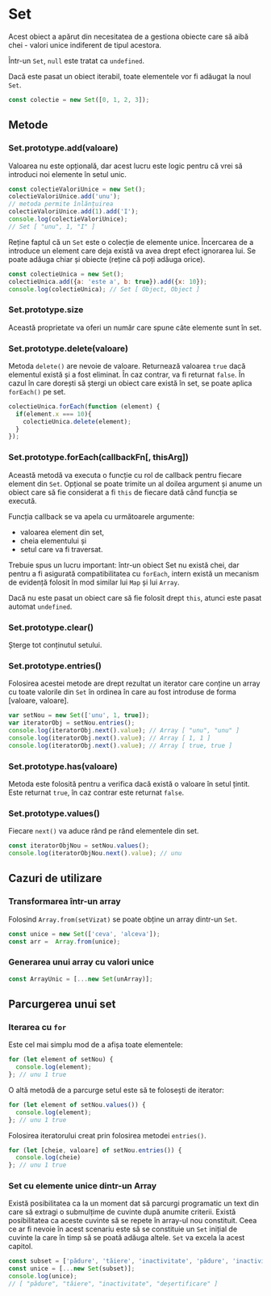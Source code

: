# Set

Acest obiect a apărut din necesitatea de a gestiona obiecte care să aibă chei - valori unice indiferent de tipul acestora.

Într-un `Set`, `null` este tratat ca `undefined`.

Dacă este pasat un obiect iterabil, toate elementele vor fi adăugat la noul `Set`.

```javascript
const colectie = new Set([0, 1, 2, 3]);
```

## Metode

### Set.prototype.add(valoare)

Valoarea nu este opțională, dar acest lucru este logic pentru că vrei să introduci noi elemente în setul unic.

```javascript
const colectieValoriUnice = new Set();
colectieValoriUnice.add('unu');
// metoda permite înlănțuirea
colectieValoriUnice.add(1).add('I');
console.log(colectieValoriUnice);
// Set [ "unu", 1, "I" ]
```

Reține faptul că un `Set` este o colecție de elemente unice. Încercarea de a introduce un element care deja există va avea drept efect ignorarea lui. Se poate adăuga chiar și obiecte (reține că poți adăuga orice).

```javascript
const colectieUnica = new Set();
colectieUnica.add({a: 'este a', b: true}).add({x: 10});
console.log(colectieUnica); // Set [ Object, Object ]
```

### Set.prototype.size

Această proprietate va oferi un număr care spune câte elemente sunt în set.

### Set.prototype.delete(valoare)

Metoda `delete()` are nevoie de valoare. Returnează valoarea `true` dacă elementul există și a fost eliminat. În caz contrar, va fi returnat `false`. În cazul în care dorești să ștergi un obiect care există în set, se poate aplica `forEach()` pe set.

```javascript
colectieUnica.forEach(function (element) {
  if(element.x === 10){
    colectieUnica.delete(element);
  }
});
```

### Set.prototype.forEach(callbackFn\[, thisArg])

Această metodă va executa o funcție cu rol de callback pentru fiecare element din `Set`. Opțional se poate trimite un al doilea argument și anume un obiect care să fie considerat a fi `this` de fiecare dată când funcția se execută.

Funcția callback se va apela cu următoarele argumente:

-   valoarea element din set,
-   cheia elementului și
-   setul care va fi traversat.

Trebuie spus un lucru important: într-un obiect Set nu există chei, dar pentru a fi asigurată compatibilitatea cu `forEach`, intern există un mecanism de evidență folosit în mod similar lui `Map` și lui `Array`.

Dacă nu este pasat un obiect care să fie folosit drept `this`, atunci este pasat automat `undefined`.

### Set.prototype.clear()

Șterge tot conținutul setului.

### Set.prototype.entries()

Folosirea acestei metode are drept rezultat un iterator care conține un array cu toate valorile din `Set` în ordinea în care au fost introduse de forma \[valoare, valoare].

```javascript
var setNou = new Set(['unu', 1, true]);
var iteratorObj = setNou.entries();
console.log(iteratorObj.next().value); // Array [ "unu", "unu" ]
console.log(iteratorObj.next().value); // Array [ 1, 1 ]
console.log(iteratorObj.next().value); // Array [ true, true ]
```

### Set.prototype.has(valoare)

Metoda este folosită pentru a verifica dacă există o valoare în setul țintit. Este returnat `true`, în caz contrar este returnat `false`.

### Set.prototype.values()

Fiecare `next()` va aduce rând pe rând elementele din set.

```javascript
const iteratorObjNou = setNou.values();
console.log(iteratorObjNou.next().value); // unu
```

## Cazuri de utilizare

### Transformarea într-un array

Folosind `Array.from(setVizat)` se poate obține un array dintr-un `Set`.

```javascript
const unice = new Set(['ceva', 'alceva']);
const arr =  Array.from(unice);
```

### Generarea unui array cu valori unice

```javascript
const ArrayUnic = [...new Set(unArray)];
```

## Parcurgerea unui set

### Iterarea cu `for`

Este cel mai simplu mod de a afișa toate elementele:

```javascript
for (let element of setNou) {
  console.log(element);
}; // unu 1 true
```

O altă metodă de a parcurge setul este să te folosești de iterator:

```javascript
for (let element of setNou.values()) {
  console.log(element);
}; // unu 1 true
```

Folosirea iteratorului creat prin folosirea metodei `entries()`.

```javascript
for (let [cheie, valoare] of setNou.entries()) {
  console.log(cheie)
}; // unu 1 true
```

### Set cu elemente unice dintr-un Array

Există posibilitatea ca la un moment dat să parcurgi programatic un text din care să extragi o submulțime de cuvinte după anumite criterii. Există posibilitatea ca aceste cuvinte să se repete în array-ul nou constituit. Ceea ce ar fi nevoie în acest scenariu este să se constituie un `Set` inițial de cuvinte la care în timp să se poată adăuga altele.
`Set` va excela la acest capitol.

```javascript
const subset = ['pădure', 'tăiere', 'inactivitate', 'pădure', 'inactivitate', 'deșertificare', 'tăiere'];
const unice = [...new Set(subset)];
console.log(unice);
// [ "pădure", "tăiere", "inactivitate", "deșertificare" ]
```
